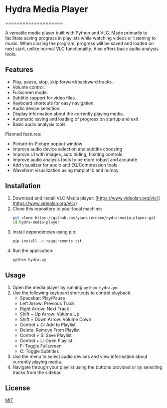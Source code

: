# Hydra Media Player
====================

A versatile media player built with Python and VLC. Made primarily to facilitate saving progress in playlists while watching videos or listening to music. When closing the program, progress will be saved and loaded on next start, unlike normal VLC functionality. Also offers basic audio analysis tools.

Features
--------
- Play, pause, stop, skip forward/backward tracks.
- Volume control.
- Fullscreen mode.
- Subtitle support for video files.
- Keyboard shortcuts for easy navigation.
- Audio device selection.
- Display information about the currently playing media.
- Automatic saving and loading of progress on startup and exit
- Basic audio analysis tools

Planned features:
- Picture-In-Picture popout window
- Improve audio device selection and subtitle choosing
- Improve UI with images, auto hiding, floating controls
- Improve audio analysis tools to be more robust and accurate
- Add visualizer for audio and EQ/Compression tools
- Waveform visualization using matplotlib and numpy

Installation
------------
1. Download and install VLC Media player: [https://www.videolan.org/vlc/](https://www.videolan.org/vlc/)
2. Clone this repository to your local machine:
   ```sh
   git clone https://github.com/yourusername/hydra-media-player.git
   cd hydra-media-player
   ```
3. Install dependencies using pip:
   ```sh
   pip install -r requirements.txt
   ```
4. Run the application:
   ```sh
   python hydra.py
   ```

Usage
-----
1. Open the media player by running `python hydra.py`.
2. Use the following keyboard shortcuts to control playback:
    - Spacebar: Play/Pause
    - Left Arrow: Previous Track
    - Right Arrow: Next Track
    - Shift + Up Arrow: Volume Up
    - Shift + Down Arrow: Volume Down
    - Control + O: Add to Playlist
    - Delete: Remove From Playlist
    - Control + S: Save Playlist
    - Control + L: Open Playlist
    - F: Toggle Fullscreen
    - C: Toggle Subtitles
3. Use the menu to select audio devices and view information about currently playing media.
4. Navigate through your playlist using the buttons provided or by selecting tracks from the sidebar.

License
-------
[MIT](https://choosealicense.com/licenses/mit/)